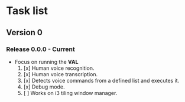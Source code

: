 # Task list

## Version 0

### Release 0.0.0 - **Current**

- Focus on running the **VAL**
    1. [x] Human voice recognition.
    1. [x] Human voice transcription.
    1. [x] Detects voice commands from a defined list and executes it.
    1. [x] Debug mode.
    1. [ ] Works on i3 tiling window manager.

<!--
### Release 0.0.1

- Focus on ???
    1. [ ] The software run only at once. This should be fixed by implementing the infinity while loop. The problem here is to define a strategy to invoke only the voice command after the user say 'Val'. Furthermore the source code must be returned to wait the 'Val' to be called again.

### Release 0.0.2

- Focus on ???
    1. [ ] Refactor the source to be understand `YAML` file as arrays and use their indexes dynamically.
    1. [ ] 
    1. [ ] 

### Release 0.0.3

- Focus on compatibility
    1. [ ] Portable the `settings.yml` file to work on Gnome desktop environment.
    1. [ ] Portable the `settings.yml` file to work on KDE Plasma desktop environment.
    1. [ ] Portable the `settings.yml` file to work on XFCE desktop environment.
    1. [ ] Infinite while loop should be implement.

### Release 0.0.4

- Focus on graphical user interface
    1. [ ] Create a graphical user interface to **VAL**.
    1. [ ] 
    1. [ ] 

### Release 0.0.5

- Focus on system init 
    1. [ ] Create a start up boot service for running **VAL** as background process.

### Release 0.0.6

- Focus on performance improvement
    1. [ ] 

## Version 1

### Release 1.0.0

- Focus on packing to repositories
    1. [ ] 
-->